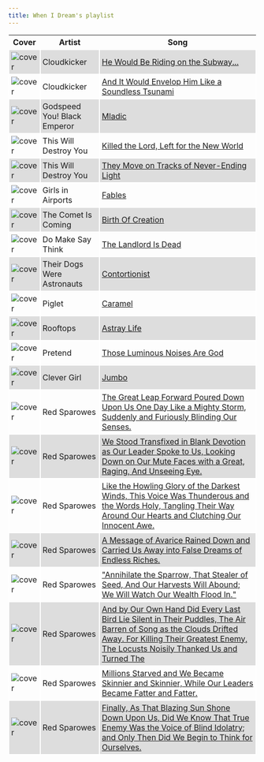 ```yaml
---
title: When I Dream's playlist
---
```


<style>
thead th {
    text-align: center;
}
tbody td {
    text-justify: none;
    vertical-align: middle;
    padding: 0.25rem;
    border: 2px solid white;
}
tbody td img {
    max-width: 100px;
    display: block;
    margin: 0;
}
tbody tr:nth-of-type(odd) td {
    background-color: #ddd;
}
</style>

Cover | Artist | Song
---|---|---
![cover](https://i.scdn.co/image/ab67616d0000b27346151a266c081000e6ac9366) | Cloudkicker | [He Would Be Riding on the Subway...](https://open.spotify.com/track/0Z0O8J1SpZIajnivRq7uhx)
![cover](https://i.scdn.co/image/ab67616d0000b27346151a266c081000e6ac9366) | Cloudkicker | [And It Would Envelop Him Like a Soundless Tsunami](https://open.spotify.com/track/3p4EH8nMbMqyWSOpU98Lbe)
![cover](https://i.scdn.co/image/ab67616d0000b2734200b6d40b6674a06907e7cd) | Godspeed You! Black Emperor | [Mladic](https://open.spotify.com/track/7C74YYs3w11kyXBYBgD3Zq)
![cover](https://i.scdn.co/image/ab67616d0000b273a7afa4dc081e7f56c6bd7ccf) | This Will Destroy You | [Killed the Lord, Left for the New World](https://open.spotify.com/track/7eO8DoO8FZ3EzGQy8hm0v9)
![cover](https://i.scdn.co/image/ab67616d0000b27346db3c1d529e0d7c0f7430ce) | This Will Destroy You | [They Move on Tracks of Never-Ending Light](https://open.spotify.com/track/3cIG78oBauowzEbkBwWADN)
![cover](https://i.scdn.co/image/ab67616d0000b2737c46397c474ea8bd7503d8f8) | Girls in Airports | [Fables](https://open.spotify.com/track/1lSmRkGTMdK1v8jxxi4y10)
![cover](https://i.scdn.co/image/ab67616d0000b273ef177fbe4b4fe7c99ea5bb8e) | The Comet Is Coming | [Birth Of Creation](https://open.spotify.com/track/3CuOokDRR0Z2r1WaPRXKaF)
![cover](https://i.scdn.co/image/ab67616d0000b273d198ebb21392807b33eeb871) | Do Make Say Think | [The Landlord Is Dead](https://open.spotify.com/track/2sRYZZLZIgFtCjufzMi7FO)
![cover](https://i.scdn.co/image/ab67616d0000b273f8594e862a4c1a5f4eebcb17) | Their Dogs Were Astronauts | [Contortionist](https://open.spotify.com/track/5Hx06nPpKL3wAUcnJIgcLO)
![cover](https://i.scdn.co/image/ab67616d0000b2732b937dc73eb2e98cc563c964) | Piglet | [Caramel](https://open.spotify.com/track/1ydkCHE2sIbsnFEgPidTXt)
![cover](https://i.scdn.co/image/ab67616d0000b273a1d035feac02d7f0d16d94e7) | Rooftops | [Astray Life](https://open.spotify.com/track/6cSCJQcTMWpFPfBZg1gl3h)
![cover](https://i.scdn.co/image/ab67616d0000b273967534bbefe42e7433512ba0) | Pretend | [Those Luminous Noises Are God](https://open.spotify.com/track/4kHdJkZvqZMsjNKlTp8NGH)
![cover](https://i.scdn.co/image/ab67616d0000b273b2315cd9e84f2c9ed27ef009) | Clever Girl | [Jumbo](https://open.spotify.com/track/57hpUNjkkSwM9OFp22usU4)
![cover](https://i.scdn.co/image/ab67616d0000b273e61d48e67191a448d5ae6789) | Red Sparowes | [The Great Leap Forward Poured Down Upon Us One Day Like a Mighty Storm, Suddenly and Furiously Blinding Our Senses.](https://open.spotify.com/track/56Idr1z3NHtLW27EYp2K5j)
![cover](https://i.scdn.co/image/ab67616d0000b273e61d48e67191a448d5ae6789) | Red Sparowes | [We Stood Transfixed in Blank Devotion as Our Leader Spoke to Us, Looking Down on Our Mute Faces with a Great, Raging, And Unseeing Eye.](https://open.spotify.com/track/0k1nhAYsVCiU5DRQ6QTtIr)
![cover](https://i.scdn.co/image/ab67616d0000b273e61d48e67191a448d5ae6789) | Red Sparowes | [Like the Howling Glory of the Darkest Winds, This Voice Was Thunderous and the Words Holy, Tangling Their Way Around Our Hearts and Clutching Our Innocent Awe.](https://open.spotify.com/track/21SOp7ZYZpeq9JsEmPHAYN)
![cover](https://i.scdn.co/image/ab67616d0000b273e61d48e67191a448d5ae6789) | Red Sparowes | [A Message of Avarice Rained Down and Carried Us Away into False Dreams of Endless Riches.](https://open.spotify.com/track/7j1FdHLuirbR9M1c24PhmN)
![cover](https://i.scdn.co/image/ab67616d0000b273e61d48e67191a448d5ae6789) | Red Sparowes | ["Annihilate the Sparrow, That Stealer of Seed, And Our Harvests Will Abound; We Will Watch Our Wealth Flood In."](https://open.spotify.com/track/11znUs5WZzvmEJFCzsp3A3)
![cover](https://i.scdn.co/image/ab67616d0000b273e61d48e67191a448d5ae6789) | Red Sparowes | [And by Our Own Hand Did Every Last Bird Lie Silent in Their Puddles, The Air Barren of Song as the Clouds Drifted Away. For Killing Their Greatest Enemy, The Locusts Noisily Thanked Us and Turned The](https://open.spotify.com/track/3JXVBqVgSCLaVpcCiB6xaM)
![cover](https://i.scdn.co/image/ab67616d0000b273e61d48e67191a448d5ae6789) | Red Sparowes | [Millions Starved and We Became Skinnier and Skinnier, While Our Leaders Became Fatter and Fatter.](https://open.spotify.com/track/4iMuiJ8IgRfUODQ4I6Dj0s)
![cover](https://i.scdn.co/image/ab67616d0000b273e61d48e67191a448d5ae6789) | Red Sparowes | [Finally, As That Blazing Sun Shone Down Upon Us, Did We Know That True Enemy Was the Voice of Blind Idolatry; and Only Then Did We Begin to Think for Ourselves.](https://open.spotify.com/track/2hAPFYFfbDx5dTo0nHdY2H)
